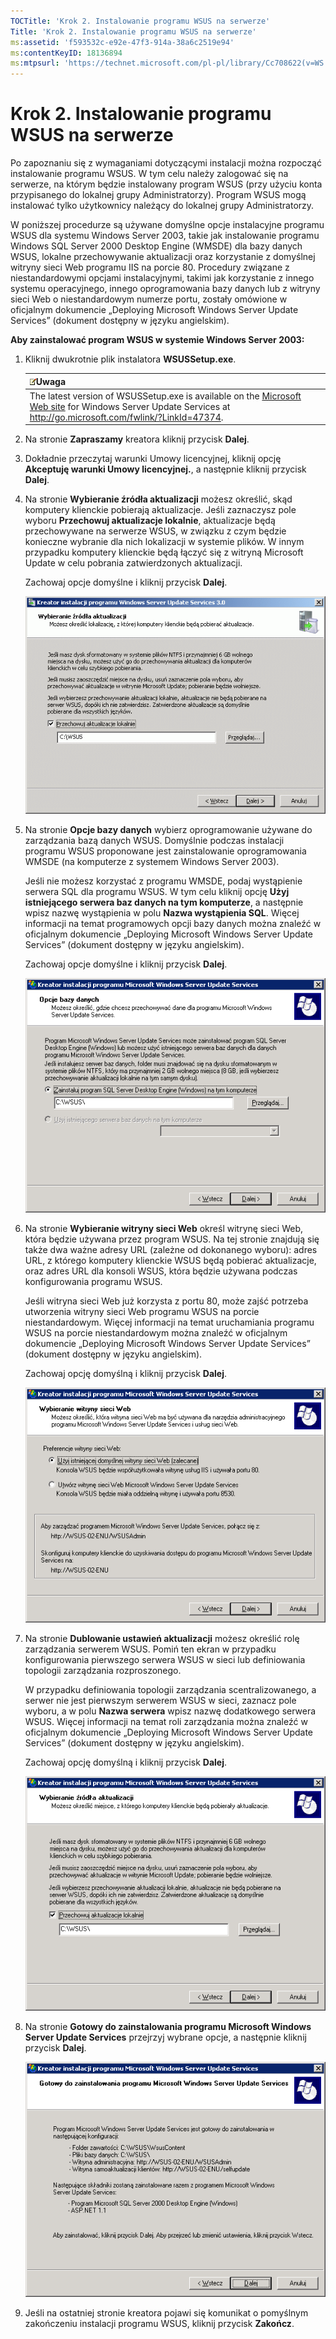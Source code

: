 ```yaml
---
TOCTitle: 'Krok 2. Instalowanie programu WSUS na serwerze'
Title: 'Krok 2. Instalowanie programu WSUS na serwerze'
ms:assetid: 'f593532c-e92e-47f3-914a-38a6c2519e94'
ms:contentKeyID: 18136894
ms:mtpsurl: 'https://technet.microsoft.com/pl-pl/library/Cc708622(v=WS.10)'
---
```


Krok 2. Instalowanie programu WSUS na serwerze
==============================================

Po zapoznaniu się z wymaganiami dotyczącymi instalacji można rozpocząć instalowanie programu WSUS. W tym celu należy zalogować się na serwerze, na którym będzie instalowany program WSUS (przy użyciu konta przypisanego do lokalnej grupy Administratorzy). Program WSUS mogą instalować tylko użytkownicy należący do lokalnej grupy Administratorzy.

W poniższej procedurze są używane domyślne opcje instalacyjne programu WSUS dla systemu Windows Server 2003, takie jak instalowanie programu Windows SQL Server 2000 Desktop Engine (WMSDE) dla bazy danych WSUS, lokalne przechowywanie aktualizacji oraz korzystanie z domyślnej witryny sieci Web programu IIS na porcie 80. Procedury związane z niestandardowymi opcjami instalacyjnymi, takimi jak korzystanie z innego systemu operacyjnego, innego oprogramowania bazy danych lub z witryny sieci Web o niestandardowym numerze portu, zostały omówione w oficjalnym dokumencie „Deploying Microsoft Windows Server Update Services” (dokument dostępny w języku angielskim).

**Aby zainstalować program WSUS w systemie Windows Server 2003:**
1.  Kliknij dwukrotnie plik instalatora **WSUSSetup.exe**.

    | ![](images/Cc708622.note(WS.10).gif)Uwaga                                                                                                                                         |
    |----------------------------------------------------------------------------------------------------------------------------------------------------------------------------------------------------------------|
    | The latest version of WSUSSetup.exe is available on the [Microsoft Web site](http://go.microsoft.com/fwlink/?linkid=47374) for Windows Server Update Services at http://go.microsoft.com/fwlink/?LinkId=47374. |

2.  Na stronie **Zapraszamy** kreatora kliknij przycisk **Dalej**.

3.  Dokładnie przeczytaj warunki Umowy licencyjnej, kliknij opcję **Akceptuję warunki Umowy licencyjnej.**, a następnie kliknij przycisk **Dalej**.

4.  Na stronie **Wybieranie źródła aktualizacji** możesz określić, skąd komputery klienckie pobierają aktualizacje. Jeśli zaznaczysz pole wyboru **Przechowuj aktualizacje lokalnie**, aktualizacje będą przechowywane na serwerze WSUS, w związku z czym będzie konieczne wybranie dla nich lokalizacji w systemie plików. W innym przypadku komputery klienckie będą łączyć się z witryną Microsoft Update w celu pobrania zatwierdzonych aktualizacji.

    Zachowaj opcje domyślne i kliknij przycisk **Dalej**.

    ![](images/Cc708622.fa6ac6a6-6814-4b7e-96e8-e08af5e534b8(WS.10).gif)

5.  Na stronie **Opcje bazy danych** wybierz oprogramowanie używane do zarządzania bazą danych WSUS. Domyślnie podczas instalacji programu WSUS proponowane jest zainstalowanie oprogramowania WMSDE (na komputerze z systemem Windows Server 2003).

    Jeśli nie możesz korzystać z programu WMSDE, podaj wystąpienie serwera SQL dla programu WSUS. W tym celu kliknij opcję **Użyj istniejącego serwera baz danych na tym komputerze**, a następnie wpisz nazwę wystąpienia w polu **Nazwa wystąpienia SQL**. Więcej informacji na temat programowych opcji bazy danych można znaleźć w oficjalnym dokumencie „Deploying Microsoft Windows Server Update Services” (dokument dostępny w języku angielskim).

    Zachowaj opcje domyślne i kliknij przycisk **Dalej**.

    ![](images/Cc708622.bc0b73ad-b338-437c-a3c7-0299e819840d(WS.10).gif)

6.  Na stronie **Wybieranie witryny sieci Web** określ witrynę sieci Web, która będzie używana przez program WSUS. Na tej stronie znajdują się także dwa ważne adresy URL (zależne od dokonanego wyboru): adres URL, z którego komputery klienckie WSUS będą pobierać aktualizacje, oraz adres URL dla konsoli WSUS, która będzie używana podczas konfigurowania programu WSUS.

    Jeśli witryna sieci Web już korzysta z portu 80, może zajść potrzeba utworzenia witryny sieci Web programu WSUS na porcie niestandardowym. Więcej informacji na temat uruchamiania programu WSUS na porcie niestandardowym można znaleźć w oficjalnym dokumencie „Deploying Microsoft Windows Server Update Services” (dokument dostępny w języku angielskim).

    Zachowaj opcję domyślną i kliknij przycisk **Dalej**.

    ![](images/Cc708622.64ed7643-a050-4f54-bf9f-04cf7931adc0(WS.10).gif)

7.  Na stronie **Dublowanie ustawień aktualizacji** możesz określić rolę zarządzania serwerem WSUS. Pomiń ten ekran w przypadku konfigurowania pierwszego serwera WSUS w sieci lub definiowania topologii zarządzania rozproszonego.

    W przypadku definiowania topologii zarządzania scentralizowanego, a serwer nie jest pierwszym serwerem WSUS w sieci, zaznacz pole wyboru, a w polu **Nazwa serwera** wpisz nazwę dodatkowego serwera WSUS. Więcej informacji na temat roli zarządzania można znaleźć w oficjalnym dokumencie „Deploying Microsoft Windows Server Update Services” (dokument dostępny w języku angielskim).

    Zachowaj opcję domyślną i kliknij przycisk **Dalej**.

    ![](images/Cc708622.f26e09d5-983c-418d-8511-8960850403ef(WS.10).gif)

8.  Na stronie **Gotowy do zainstalowania programu Microsoft Windows Server Update Services** przejrzyj wybrane opcje, a następnie kliknij przycisk **Dalej**.

    ![](images/Cc708622.20de7d09-3d30-4867-9253-6f353dd1923d(WS.10).gif)

9.  Jeśli na ostatniej stronie kreatora pojawi się komunikat o pomyślnym zakończeniu instalacji programu WSUS, kliknij przycisk **Zakończ**.
